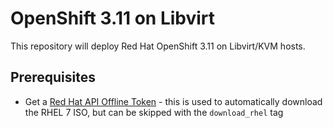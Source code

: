 # OpenShift 3.11 on Libvirt

This repository will deploy Red Hat OpenShift 3.11 on Libvirt/KVM hosts.

## Prerequisites

- Get a [Red Hat API Offline Token](https://access.redhat.com/management/api) - this is used to automatically download the RHEL 7 ISO, but can be skipped with the `download_rhel` tag